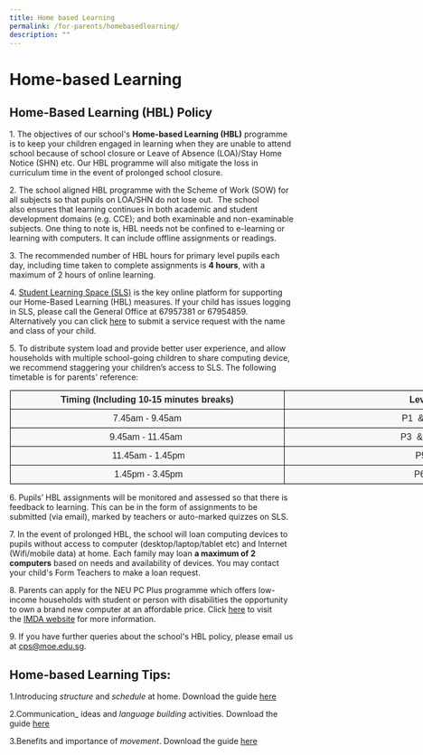 ```yaml
---
title: Home based Learning
permalink: /for-parents/homebasedlearning/
description: ""
---
```

Home-based Learning
===================

Home-Based Learning (HBL) Policy
--------------------------------

  

1\. The objectives of our school's **Home-based Learning (HBL)** programme is to keep your children engaged in learning when they are unable to attend school because of school closure or Leave of Absence (LOA)/Stay Home Notice (SHN) etc. Our HBL programme will also mitigate the loss in curriculum time in the event of prolonged school closure.

  

2. The school aligned HBL programme with the Scheme of Work (SOW) for all subjects so that pupils on LOA/SHN do not lose out.  The school also ensures that learning continues in both academic and student development domains (e.g. CCE); and both examinable and non-examinable subjects. One thing to note is, HBL needs not be confined to e-learning or learning with computers. It can include offline assignments or readings.

  

3\. The recommended number of HBL hours for primary level pupils each day, including time taken to complete assignments is **4 hours**, with a maximum of 2 hours of online learning.

  

4. [Student Learning Space (SLS)](https://learning.moe.edu.sg/) is the key online platform for supporting our Home-Based Learning (HBL) measures. If your child has issues logging in SLS, please call the General Office at 67957381 or 67954859. Alternatively you can click [here](https://go.gov.sg/cpssls) to submit a service request with the name and class of your child.

  

5\. To distribute system load and provide better user experience, and allow households with multiple school-going children to share computing device, we recommend staggering your children’s access to SLS. The following timetable is for parents' reference:

<table class="iveo_table ive_eobj_center ives_tab_1" style="margin: auto; outline: 0px; padding: 0px; clear: both; border: 1px solid rgb(234, 234, 234); border-collapse: collapse; color: rgb(0, 0, 0); font-family: Raleway, sans-serif; font-size: 16px; font-style: normal; font-variant-ligatures: normal; font-variant-caps: normal; font-weight: 400; letter-spacing: normal; orphans: 2; text-align: left; text-transform: none; white-space: normal; widows: 2; word-spacing: 0px; -webkit-text-stroke-width: 0px; background-color: rgba(248, 248, 248, 0.9); text-decoration-thickness: initial; text-decoration-style: initial; text-decoration-color: initial; width: 972px;"><tbody style="margin: 0px; outline: 0px; padding: 0px;"><tr style="margin: 0px; outline: 0px; padding: 0px;"><td style="margin: 0px; outline: 0px; padding: 7px; text-align: center; background-color: transparent; color: rgb(34, 34, 34); border: 1px solid rgb(0, 0, 0); width: 485px;"><b style="margin: 0px; outline: 0px; padding: 0px;">Timing (Including 10-15 minutes breaks)</b></td><td style="margin: 0px; outline: 0px; padding: 7px; text-align: center; background-color: transparent; color: rgb(34, 34, 34); border: 1px solid rgb(0, 0, 0); width: 486px;"><b style="margin: 0px; outline: 0px; padding: 0px;">Level</b></td></tr><tr style="margin: 0px; outline: 0px; padding: 0px;"><td style="margin: 0px; outline: 0px; padding: 7px; text-align: center; background-color: transparent; color: rgb(34, 34, 34); border: 1px solid rgb(0, 0, 0); width: 60px;">7.45am - 9.45am</td><td style="margin: 0px; outline: 0px; padding: 7px; text-align: center; background-color: transparent; color: rgb(34, 34, 34); border: 1px solid rgb(0, 0, 0); width: 60px;">P1&nbsp; &amp;&nbsp; P2</td></tr><tr style="margin: 0px; outline: 0px; padding: 0px;"><td style="margin: 0px; outline: 0px; padding: 7px; text-align: center; background-color: transparent; color: rgb(34, 34, 34); border: 1px solid rgb(0, 0, 0);">9.45am - 11.45am&nbsp;</td><td style="margin: 0px; outline: 0px; padding: 7px; text-align: center; background-color: transparent; color: rgb(34, 34, 34); border: 1px solid rgb(0, 0, 0);">P3&nbsp; &amp;&nbsp; P4&nbsp;</td></tr><tr style="margin: 0px; outline: 0px; padding: 0px;"><td style="margin: 0px; outline: 0px; padding: 7px; text-align: center; background-color: transparent; color: rgb(34, 34, 34); border: 1px solid rgb(0, 0, 0);">&nbsp;11.45am - 1.45pm</td><td style="margin: 0px; outline: 0px; padding: 7px; text-align: center; background-color: transparent; color: rgb(34, 34, 34); border: 1px solid rgb(0, 0, 0);">P5</td></tr><tr style="margin: 0px; outline: 0px; padding: 0px;"><td style="margin: 0px; outline: 0px; padding: 7px; text-align: center; background-color: transparent; color: rgb(34, 34, 34); border: 1px solid rgb(0, 0, 0);">&nbsp;1.45pm - 3.45pm</td><td style="margin: 0px; outline: 0px; padding: 7px; text-align: center; background-color: transparent; color: rgb(34, 34, 34); border: 1px solid rgb(0, 0, 0);">P6&nbsp;</td></tr></tbody></table>

6\. Pupils’ HBL assignments will be monitored and assessed so that there is feedback to learning. This can be in the form of assignments to be submitted (via email), marked by teachers or auto-marked quizzes on SLS.

  

7\. In the event of prolonged HBL, the school will loan computing devices to pupils without access to computer (desktop/laptop/tablet etc) and Internet (Wifi/mobile data) at home. Each family may loan **a maximum of 2 computers** based on needs and availability of devices. You may contact your child's Form Teachers to make a loan request.

  

8\. Parents can apply for the NEU PC Plus programme which offers low-income households with student or person with disabilities the opportunity to own a brand new computer at an affordable price. Click [here](https://www.imda.gov.sg/programme-listing/neu-pc-plus) to visit the [IMDA website](https://www.imda.gov.sg/programme-listing/neu-pc-plus) for more information.

  

9\. If you have further queries about the school's HBL policy, please email us at cps@moe.edu.sg.

Home-based Learning Tips:
-------------------------

  

1.Introducing _structure_ and _schedule_ at home. Download the guide [here](/files/HBLSharing1.pdf) 

2.Communication_ ideas and _language building_ activities. Download the guide [here](/files/HBLSharing2.pdf) 

3.Benefits and importance of _movement_. Download the guide [here](/files/HBLSharing3.pdf) 